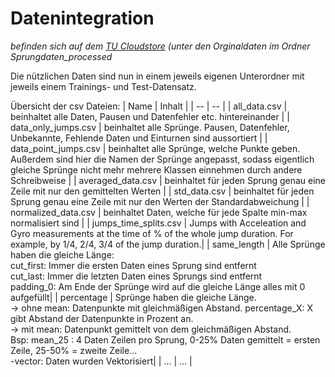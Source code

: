 # Datenintegration
*befinden sich auf dem [TU Cloudstore](https://cloudstore.zih.tu-dresden.de) (unter den Orginaldaten im Ordner Sprungdaten_processed*

Die nützlichen Daten sind nun in einem jeweils eigenen Unterordner mit jeweils einem Trainings- und Test-Datensatz.

Übersicht der csv Dateien:
| Name | Inhalt |
| -- | -- |
| all_data.csv | beinhaltet alle Daten, Pausen und Datenfehler etc. hintereinander |
| data_only_jumps.csv | beinhaltet alle Sprünge. Pausen, Datenfehler, Unbekannte, Fehlende Daten und Einturnen sind aussortiert |
| data_point_jumps.csv | beinhaltet alle Sprünge, welche Punkte geben. Außerdem sind hier die Namen der Sprünge angepasst, sodass eigentlich gleiche Sprünge nicht mehr mehrere Klassen einnehmen durch andere Schreibweise |
| averaged_data.csv | beinhaltet für jeden Sprung genau eine Zeile mit nur den gemittelten Werten |
| std_data.csv | beinhaltet für jeden Sprung genau eine Zeile mit nur den Werten der Standardabweichung |
| normalized_data.csv | beinhaltet Daten, welche für jede Spalte min-max normalisiert sind |
| jumps_time_splits.csv | Jumps with Acceleation and Gyro measurements at the time of % of the whole jump duration. For example, by 1/4, 2/4, 3/4 of the jump duration.|
| same_length | Alle Sprünge haben die gleiche Länge: <br> cut_first: Immer die ersten Daten eines Sprung sind entfernt <br> cut_last: Immer die letzten Daten eines Sprungs sind entfernt <br> padding_0: Am Ende der Sprünge wird auf die gleiche Länge alles mit 0 aufgefüllt|
| percentage | Sprünge haben die gleiche Länge. <br>-> ohne mean: Datenpunkte mit gleichmäßigen Abstand. percentage_X: X gibt Abstand der Datenpunkte in Prozent an. <br>-> mit mean: Datenpunkt gemittelt von dem gleichmäßigen Abstand. <br> Bsp: mean_25 : 4 Daten Zeilen pro Sprung, 0-25% Daten gemittelt = ersten Zeile, 25-50% = zweite Zeile... <br>
-vector: Daten wurden Vektorisiert|
| ... | ... |

